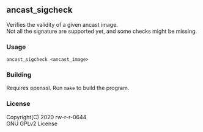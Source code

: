 ## ancast_sigcheck  
Verifies the validity of a given ancast image.  
Not all the signature are supported yet, and some checks might be missing.  
  
### Usage  

    ancast_sigcheck <ancast_image>
  
### Building  
Requires openssl. Run `make` to build the program.  
  
### License  
Copyright(C) 2020 rw-r-r-0644  
GNU GPLv2 License  
 

